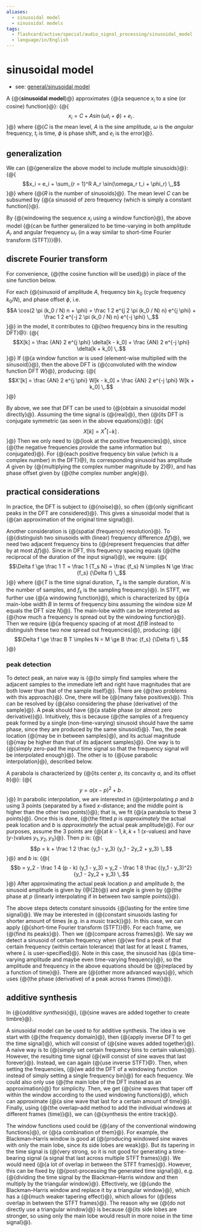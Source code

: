 ```yaml
---
aliases:
  - sinusoidal model
  - sinusoidal models
tags:
  - flashcard/active/special/audio_signal_processing/sinusoidal_model
  - language/in/English
---
```


# sinusoidal model

- see: [general/sinusoidal model](../../general/sinusoidal%20model.md)

A {@{__sinusoidal model__}@} approximates {@{a sequence $x_i$ to a sine \(or cosine\) function}@}: {@{$$x_i = C + A \sin(\omega t_i + \phi) + e_i \,.$$}@} where {@{$C$ is the mean level, $A$ is the sine amplitude, $\omega$ is the _angular_ frequency, $t_i$ is time, $\phi$ is phase shift, and $e_i$ is the error}@}. <!--SR:!2025-09-25,69,317!2025-09-25,69,317!2025-09-21,65,317!2025-09-21,65,317-->

## generalization

We can {@{generalize the above model to include multiple sinusoids}@}: {@{$$x_i = e_i + \sum_{r = 1}^R A_r \sin(\omega_r t_i + \phi_r) \,,$$}@} where {@{$R$ is the number of sinusoids}@}. The mean level $C$ can be subsumed by {@{a sinusoid of zero frequency \(which is simply a constant function\)}@}. <!--SR:!2025-09-12,56,317!2025-09-25,69,317!2025-09-25,69,317!2025-09-20,64,317-->

By {@{windowing the sequence $x_i$ using a window function}@}, the above model {@{can be further generalized to be time-varying in both amplitude $A_r$ and angular frequency $\omega_r$ \(in a way similar to short-time Fourier transform \(STFT\)\)}@}. <!--SR:!2025-09-24,68,317!2025-09-25,69,317-->

## discrete Fourier transform

For convenience, {@{the cosine function will be used}@} in place of the sine function below. <!--SR:!2025-09-18,62,317-->

For each {@{sinusoid of amplitude $A$, frequency bin $k_0$ \(cycle frequency $k_0 / N$\), and phase offset $\phi$, i.e. $$A \cos(2 \pi (k_0 / N) n + \phi) = \frac 1 2 e^{j 2 \pi (k_0 / N) n} e^{j \phi} + \frac 1 2 e^{-j 2 \pi (k_0 / N) n} e^{-j \phi} \,,$$}@} in the model, it contributes to {@{two frequency bins in the resulting DFT}@}: {@{$$X[k] = \frac {AN} 2 e^{j \phi} \delta[k - k_0] + \frac {AN} 2 e^{-j \phi} \delta[k + k_0] \,.$$}@} If {@{a window function $w$ is used \(element-wise multiplied with the sinusoid\)}@}, then the above DFT is {@{convoluted with the window function DFT $W$}@}, producing: {@{$$X'[k] = \frac {AN} 2 e^{j \phi} W[k - k_0] + \frac {AN} 2 e^{-j \phi} W[k + k_0] \,.$$}@} <!--SR:!2025-09-12,56,317!2025-09-25,69,317!2025-09-20,64,317!2025-09-15,59,317!2025-09-25,69,317!2026-01-20,140,297-->

By above, we see that DFT can be used to {@{obtain a sinusoidal model directly}@}. Assuming the time signal is {@{real}@}, then {@{its DFT is conjugate symmetric \(as seen in the above equations\)}@}: {@{$$X[k] = X^*[-k] \,.$$}@} Then we only need to {@{look at the positive frequencies}@}, since {@{the negative frequencies provide the same information but conjugated}@}. For {@{each positive frequency bin value \(which is a complex number\) in the DFT}@}, its corresponding sinusoid has amplitude $A$ given by {@{multiplying the complex number magnitude by 2}@}, and has phase offset given by {@{the complex number angle}@}. <!--SR:!2025-09-25,69,317!2025-09-17,61,317!2025-09-20,64,317!2025-09-21,65,317!2025-09-25,69,317!2025-09-21,65,317!2025-09-16,60,317!2025-09-19,63,317!2025-09-20,64,317-->

## practical considerations

In practice, the DFT is subject to {@{noise}@}, so often {@{only significant peaks in the DFT are considered}@}. This gives a sinusoidal model that is {@{an approximation of the original time signal}@}. <!--SR:!2025-09-25,69,317!2025-09-25,69,317!2025-09-12,56,317-->

Another consideration is {@{spatial \(frequency\) resolution}@}. To {@{distinguish two sinusoids with \(linear\) frequency difference $\Delta f$}@}, we need two adjacent frequency bins to {@{represent frequencies that differ by at most $\Delta f$}@}. Since in DFT, this frequency spacing equals {@{the reciprocal of the duration of the input signal}@}, we require: {@{$$\Delta f \ge \frac 1 T = \frac 1 {T_s N} = \frac {f_s} N \implies N \ge \frac {f_s} {\Delta f} \,,$$}@} where {@{$T$ is the time signal duration, $T_s$ is the sample duration, $N$ is the number of samples, and $f_s$ is the sampling frequency}@}. In STFT, we further use {@{a windowing function}@}, which is characterized by {@{a main-lobe width $B$ in terms of frequency bins assuming the window size $M$ equals the DFT size $N$}@}. The main-lobe width can be interpreted as {@{how much a frequency is spread out by the windowing function}@}. Then we require {@{a frequency spacing of at most $\Delta f / B$ instead to distinguish these two now spread out frequencies}@}, producing: {@{$$\Delta f \ge \frac B T \implies N = M \ge B \frac {f_s} {\Delta f} \,.$$}@} <!--SR:!2025-09-24,68,317!2025-09-18,62,317!2025-09-17,61,317!2025-09-12,58,317!2025-09-25,69,317!2025-09-13,57,317!2025-09-25,69,317!2025-09-25,69,317!2025-09-12,56,317!2025-09-25,69,317!2025-09-16,60,317-->

### peak detection

To detect peak, an naive way is {@{to simply find samples where the adjacent samples to the immediate left and right have magnitudes that are both lower than that of the sample itself}@}. There are {@{two problems with this approach}@}. One, there will be {@{many false positives}@}. This can be resolved by {@{also considering the phase \(derivative\) of the sample}@}. A peak should have {@{a stable phase \(or almost zero derivative\)}@}. Intuitively, this is because {@{the samples of a frequency peak formed by a single \(non-time-varying\) sinusoid should have the same phase, since they are produced by the same sinusoid}@}. Two, the peak location {@{may be in between samples}@}, and its actual magnitude {@{may be higher than that of its adjacent samples}@}. One way is to {@{simply zero-pad the input time signal so that the frequency signal will be interpolated enough}@}. The other is to {@{use parabolic interpolation}@}, described below. <!--SR:!2025-09-16,60,310!2025-09-24,68,317!2025-09-14,58,317!2025-09-18,62,317!2025-09-21,65,317!2025-09-20,64,317!2025-09-21,65,317!2025-09-12,56,317!2025-09-19,63,317!2025-09-18,62,317-->

A parabola is characterized by {@{its center $p$, its concavity $a$, and its offset $b$}@}: {@{$$y = a(x - p)^2 + b \,.$$}@} In parabolic interpolation, we are interested in {@{interpolating $p$ and $b$ using 3 points \(separated by a fixed $x$-distance; and the middle point is higher than the other two points\)}@}; that is, we fit {@{a parabola to these 3 points}@}. Once this is done, {@{the fitted $p$ is _approximately_ the actual peak location and $b$ is _approximately_ the actual peak amplitude}@}. For our purposes, assume the 3 points are {@{at $k - 1, k, k + 1$ \(_x_-values\) and have \(_y_-\)values $y_1, y_2, y_3$}@}. Then $p$ is: {@{$$p = k + \frac 1 2 \frac {y_1 - y_3} {y_1 - 2y_2 + y_3} \,.$$}@} and $b$ is: {@{$$b = y_2 - \frac 1 4 (p - k) (y_1 - y_3) = y_2 - \frac 1 8 \frac {(y_1 - y_3)^2} {y_1 - 2y_2 + y_3} \,.$$}@} After approximating the actual peak location $p$ and amplitude $b$, the sinusoid amplitude is given by {@{$2b$}@} and angle is given by {@{the phase at $p$ \(linearly interpolating if in between two sample points\)}@}. <!--SR:!2025-09-15,59,317!2026-01-12,134,297!2025-09-16,60,317!2025-09-15,59,317!2025-09-13,57,317!2026-01-31,148,297!2025-09-21,65,317!2025-09-29,58,257!2025-09-25,69,317!2025-09-14,58,317-->

The above steps detects constant sinusoids {@{lasting for the entire time signal}@}. We may be interested in {@{constant sinusoids lasting for shorter amount of times \(e.g. in a music track\)}@}. In this case, we can apply {@{short-time Fourier transform \(STFT\)}@}. For each frame, we {@{find its peaks}@}. Then we {@{compare across frames}@}. We say we detect a sinusoid of certain frequency when {@{we find a peak of that certain frequency \(within certain tolerance\) that last for at least $L$ frames, where $L$ is user-specified}@}. Note in this case, the sinusoid has {@{a time-varying amplitude and maybe even time-varying frequency}@}, so the amplitude and frequency in the above equations should be {@{replaced by a function of time}@}. There are {@{other more advanced ways}@}, which uses {@{the phase \(derivative\) of a peak across frames \(time\)}@}. <!--SR:!2025-09-25,69,317!2025-09-14,58,317!2025-09-25,69,317!2025-09-24,68,317!2025-09-23,67,310!2025-09-20,64,317!2025-09-25,69,317!2025-09-13,57,317!2025-09-14,58,317!2025-09-14,58,317-->

## additive synthesis

In {@{_additive synthesis_}@}, {@{sine waves are added together to create timbre}@}. <!--SR:!2025-09-21,65,317!2025-09-18,62,317-->

A sinusoidal model can be used to for additive synthesis. The idea is we start with {@{the frequency domain}@}, then {@{apply inverse DFT to get the time signal}@}, which will consist of {@{sine waves added together}@}. A naive way is to {@{simply set certain frequency bins to certain values}@}. However, the resulting time signal {@{will consist of sine waves that last forever}@}. Instead, we can again {@{use inverse STFT}@}. Then, when setting the frequencies, {@{we add the DFT of a windowing function instead of simply setting a single frequency bin}@} for each frequency. We could also only use {@{the main lobe of the DFT instead as an approximation}@} for simplicity. Then, we get {@{sine waves that taper off within the window according to the used windowing functions}@}, which can approximate {@{a sine wave that last for a certain amount of time}@}. Finally, using {@{the overlap–add method to add the individual windows at different frames \(time\)}@}, we can {@{synthesis the entire track}@}. <!--SR:!2025-09-21,65,317!2025-09-13,57,317!2025-09-25,69,317!2025-09-14,58,317!2025-09-25,69,317!2025-09-12,56,317!2025-09-25,69,317!2025-09-11,55,310!2025-09-13,57,317!2025-09-20,64,317!2025-09-19,63,317!2025-09-15,59,317-->

The window functions used could be {@{any of the conventional windowing functions}@}, or {@{a combination of them}@}. For example, the Blackman–Harris window is good at {@{producing windowed sine waves with only the main lobe, since its side lobes are weak}@}. But its tapering in the time signal is {@{very strong, so it is not good for generating a time-bearing signal \(a signal that last across multiple STFT frames\)}@}. We would need {@{a lot of overlap in between the STFT frames}@}. However, this can be fixed by {@{post-processing the generated time signal}@}, e.g. {@{dividing the time signal by the Blackman–Harris window and then multiply by the triangular window}@}. Effectively, we {@{undo the Blackman–Harris window and replace it by a triangular window}@}, which has a {@{much weaker tapering effect}@}, which allows for {@{less overlap in between the STFT frames}@}. The reason why we {@{do not directly use a triangular window}@} is because {@{its side lobes are stronger, so using only the main lobe would result in more noise in the time signal}@}. <!--SR:!2025-09-12,56,317!2025-09-25,69,317!2025-09-17,61,317!2025-09-25,69,317!2025-09-25,69,317!2025-09-15,59,317!2025-09-25,69,317!2025-09-19,63,317!2025-09-24,68,317!2025-09-17,61,310!2025-09-13,57,317!2025-09-20,64,317-->
